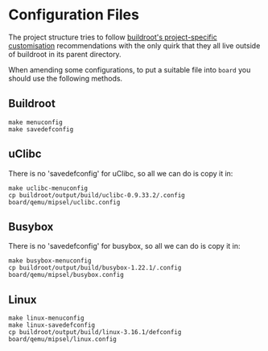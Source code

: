 # Configuration Files

The project structure tries to follow [buildroot's project-specific customisation](http://buildroot.uclibc.org/downloads/manual/manual.html#_project_specific_customization) recommendations with the only quirk that they all live outside of buildroot in its parent directory.

When amending some configurations, to put a suitable file into `board` you should use the following methods.

## Buildroot

    make menuconfig
    make savedefconfig

## uClibc

There is no 'savedefconfig' for uClibc, so all we can do is copy it in:

    make uclibc-menuconfig
    cp buildroot/output/build/uclibc-0.9.33.2/.config board/qemu/mipsel/uclibc.config

## Busybox

There is no 'savedefconfig' for busybox, so all we can do is copy it in:

    make busybox-menuconfig
    cp buildroot/output/build/busybox-1.22.1/.config board/qemu/mipsel/busybox.config

## Linux

    make linux-menuconfig
    make linux-savedefconfig
    cp buildroot/output/build/linux-3.16.1/defconfig board/qemu/mipsel/linux.config
